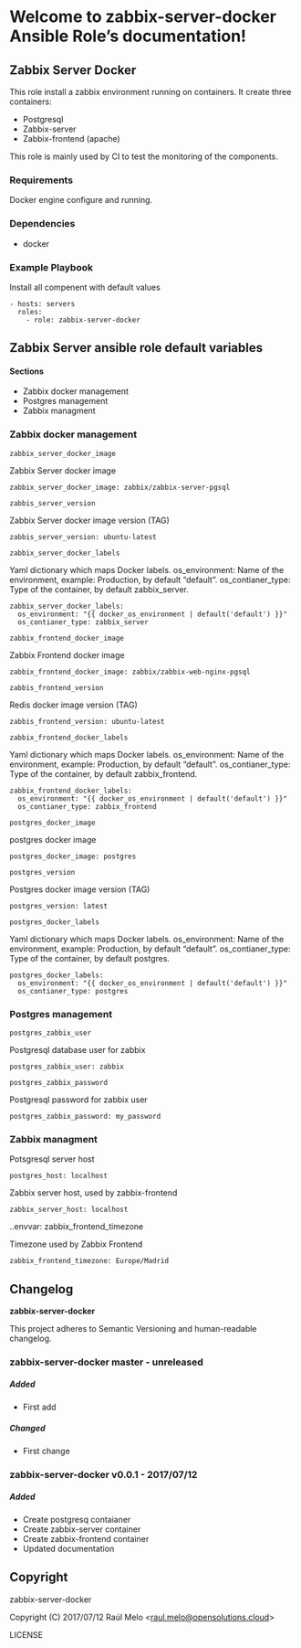 Welcome to zabbix-server-docker Ansible Role’s documentation!
=============================================================

Zabbix Server Docker
--------------------

This role install a zabbix environment running on containers. It create
three containers:

-   Postgresql
-   Zabbix-server
-   Zabbix-frontend (apache)

This role is mainly used by CI to test the monitoring of the components.

### Requirements

Docker engine configure and running.

### Dependencies

-   docker

### Example Playbook

Install all compenent with default values

    - hosts: servers
      roles:
        - role: zabbix-server-docker

Zabbix Server ansible role default variables
--------------------------------------------

#### Sections

-   Zabbix docker management
-   Postgres management
-   Zabbix managment

### Zabbix docker management

`zabbix_server_docker_image`

Zabbix Server docker image

    zabbix_server_docker_image: zabbix/zabbix-server-pgsql

`zabbis_server_version`

Zabbix Server docker image version (TAG)

    zabbis_server_version: ubuntu-latest

`zabbix_server_docker_labels`

Yaml dictionary which maps Docker labels. os\_environment: Name of the
environment, example: Production, by default “default”.
os\_contianer\_type: Type of the container, by default zabbix\_server.

    zabbix_server_docker_labels:
      os_environment: "{{ docker_os_environment | default('default') }}"
      os_contianer_type: zabbix_server

`zabbix_frontend_docker_image`

Zabbix Frontend docker image

    zabbix_frontend_docker_image: zabbix/zabbix-web-nginx-pgsql

`zabbis_frontend_version`

Redis docker image version (TAG)

    zabbis_frontend_version: ubuntu-latest

`zabbix_frontend_docker_labels`

Yaml dictionary which maps Docker labels. os\_environment: Name of the
environment, example: Production, by default “default”.
os\_contianer\_type: Type of the container, by default zabbix\_frontend.

    zabbix_frontend_docker_labels:
      os_environment: "{{ docker_os_environment | default('default') }}"
      os_contianer_type: zabbix_frontend

`postgres_docker_image`

postgres docker image

    postgres_docker_image: postgres

`postgres_version`

Postgres docker image version (TAG)

    postgres_version: latest

`postgres_docker_labels`

Yaml dictionary which maps Docker labels. os\_environment: Name of the
environment, example: Production, by default “default”.
os\_contianer\_type: Type of the container, by default postgres.

    postgres_docker_labels:
      os_environment: "{{ docker_os_environment | default('default') }}"
      os_contianer_type: postgres

### Postgres management

`postgres_zabbix_user`

Postgresql database user for zabbix

    postgres_zabbix_user: zabbix

`postgres_zabbix_password`

Postgresql password for zabbix user

    postgres_zabbix_password: my_password

### Zabbix managment

Potsgresql server host

    postgres_host: localhost

Zabbix server host, used by zabbix-frontend

    zabbix_server_host: localhost

..envvar: zabbix\_frontend\_timezone

Timezone used by Zabbix Frontend

    zabbix_frontend_timezone: Europe/Madrid

Changelog
---------

**zabbix-server-docker**

This project adheres to Semantic Versioning and human-readable
changelog.

### zabbix-server-docker master - unreleased

##### Added

-   First add

##### Changed

-   First change

### zabbix-server-docker v0.0.1 - 2017/07/12

##### Added

-   Create postgresq contaianer
-   Create zabbix-server container
-   Create zabbix-frontend container
-   Updated documentation

Copyright
---------

zabbix-server-docker

Copyright (C) 2017/07/12 Raúl Melo
&lt;<raul.melo@opensolutions.cloud>&gt;

LICENSE
